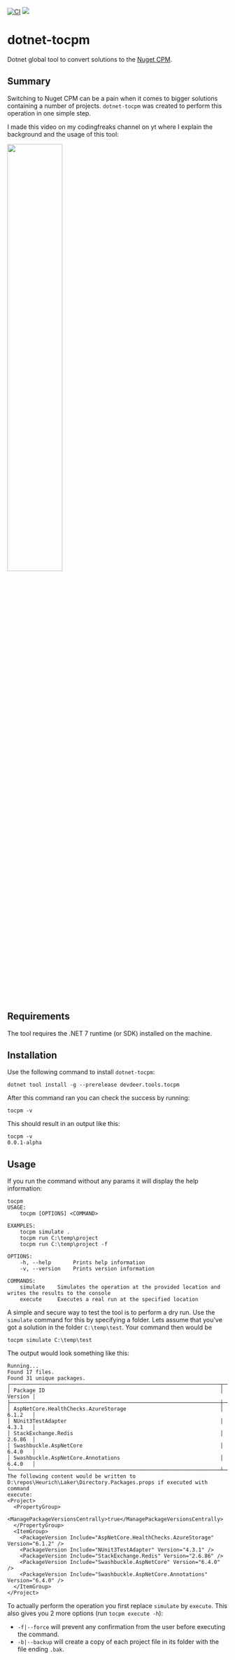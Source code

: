 [![CI](https://github.com/DEVDEER/dotnet-tocpm/actions/workflows/ci.yml/badge.svg)](https://github.com/DEVDEER/dotnet-tocpm/actions/workflows/ci.yml)
![](https://img.shields.io/nuget/v/devdeer.tools.tocpm)

# dotnet-tocpm

Dotnet global tool to convert solutions to the [Nuget CPM](https://devblogs.microsoft.com/nuget/introducing-central-package-management/).

## Summary

Switching to Nuget CPM can be a pain when it comes to bigger solutions containing a number of projects. `dotnet-tocpm` was created to perform this operation in one simple step.

I made this video on my codingfreaks channel on yt where I explain the background and the usage of this tool:

<div align="left">
      <a href="https://www.youtube.com/watch?v=t0IOzOdRh2U">
         <img src="https://img.youtube.com/vi/t0IOzOdRh2U/0.jpg" style="width:50%;">
      </a>
</div>

## Requirements

The tool requires the .NET 7 runtime (or SDK) installed on the machine.

## Installation

Use the following command to install `dotnet-tocpm`:

```shell
dotnet tool install -g --prerelease devdeer.tools.tocpm
```

After this command ran you can check the success by running:

```shell
tocpm -v
```

This should result in an output like this:

```shell
tocpm -v
0.0.1-alpha
```

## Usage

If you run the command without any params it will display the help information:

```shell
tocpm
USAGE:
    tocpm [OPTIONS] <COMMAND>

EXAMPLES:
    tocpm simulate .
    tocpm run C:\temp\project
    tocpm run C:\temp\project -f

OPTIONS:
    -h, --help       Prints help information
    -v, --version    Prints version information

COMMANDS:
    simulate    Simulates the operation at the provided location and writes the results to the console
    execute     Executes a real run at the specified location

```

A simple and secure way to test the tool is to perform a dry run. Use the `simulate` command for this by specifying a folder. Lets assume that you've got a solution in the folder `C:\temp\test`. Your command then would be

```shell
tocpm simulate C:\temp\test
```

The output would look something like this:

```shell
Running...
Found 17 files.
Found 31 unique packages.
┌───────────────────────────────────────────────────────────────────┬─────────┐
│ Package ID                                                        │ Version │
├───────────────────────────────────────────────────────────────────┼─────────┤
│ AspNetCore.HealthChecks.AzureStorage                              │ 6.1.2   │
│ NUnit3TestAdapter                                                 │ 4.3.1   │
│ StackExchange.Redis                                               │ 2.6.86  │
│ Swashbuckle.AspNetCore                                            │ 6.4.0   │
│ Swashbuckle.AspNetCore.Annotations                                │ 6.4.0   │
└───────────────────────────────────────────────────────────────────┴─────────┘
The following content would be written to D:\repos\Heurich\Laker\Directory.Packages.props if executed with command
execute:
<Project>
  <PropertyGroup>
    <ManagePackageVersionsCentrally>true</ManagePackageVersionsCentrally>
  </PropertyGroup>
  <ItemGroup>
    <PackageVersion Include="AspNetCore.HealthChecks.AzureStorage" Version="6.1.2" />
    <PackageVersion Include="NUnit3TestAdapter" Version="4.3.1" />
    <PackageVersion Include="StackExchange.Redis" Version="2.6.86" />
    <PackageVersion Include="Swashbuckle.AspNetCore" Version="6.4.0" />
    <PackageVersion Include="Swashbuckle.AspNetCore.Annotations" Version="6.4.0" />
  </ItemGroup>
</Project>
```

To actually perform the operation you first replace `simulate` by `execute`. This also gives you 2 more options (run `tocpm execute -h`):

- `-f|--force` will prevent any confirmation from the user before executing the command.
- `-b|--backup` will create a copy of each project file in its folder with the file ending `.bak`.
